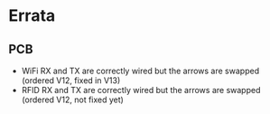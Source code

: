 # Errata

## PCB
- WiFi RX and TX are correctly wired but the arrows are swapped (ordered V12, fixed in V13)
- RFID RX and TX are correctly wired but the arrows are swapped (ordered V12, not fixed yet)
